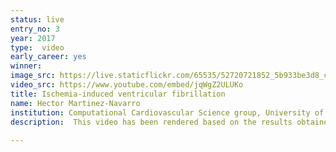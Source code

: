 ```yaml
---
status: live
entry_no: 3
year: 2017
type:  video
early_career: yes 
winner: 
image_src: https://live.staticflickr.com/65535/52720721852_5b933be3d8_c_d.jpg
video_src: https://www.youtube.com/embed/jqWgZ2ULUKo
title: Ischemia-induced ventricular fibrillation
name: Hector Martinez-Navarro
institution: Computational Cardiovascular Science group, University of Oxford
description:  This video has been rendered based on the results obtained from a highly-detailed computer simulation of human cardiac electrophysiology. We used a torso/heart tridimensional multiscale model created from computer tomography scan images. It includes realistic cell membrane kinetics and has been validated against clinical data.<br /> For this simulation, we modelled coronary occlusion leading to ischemia in certain region of the myocardial tissue. Three regular beats were simulated and then a premature stimulus was induced triggering a re-entrant wave which leaded to ventricular fibrillation.<br />		The use of computer models for medical science offers a very powerful alternative experimental data is not available due to technical or ethical limitations. Our aim is to provide risk assessment for ischemic patients and investigate drug safety and efficacy under these circumstances using High Performance Computing.
  
---
```

